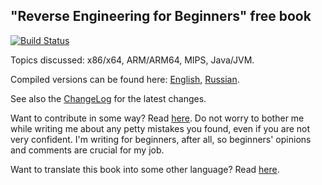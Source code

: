 "Reverse Engineering for Beginners" free book
---------------------------------------------

[![Build Status](https://travis-ci.org/dennis714/RE-for-beginners.svg?branch=master)](https://travis-ci.org/dennis714/RE-for-beginners)

Topics discussed: x86/x64, ARM/ARM64, MIPS, Java/JVM.

Compiled versions can be found here:
[English](http://beginners.re/Reverse_Engineering_for_Beginners-en.pdf),
[Russian](http://beginners.re/Reverse_Engineering_for_Beginners-ru.pdf).

See also the [ChangeLog](https://github.com/dennis714/RE-for-beginners/blob/master/ChangeLog) for the latest changes.

Want to contribute in some way? Read [here](https://github.com/dennis714/RE-for-beginners/blob/master/CONTRIBUTING.md).
Do not worry to bother me while writing me about any petty mistakes you found, even if you are not very confident.
I'm writing for beginners, after all, so beginners' opinions and comments are crucial for my job.

Want to translate this book into some other language? Read [here](https://github.com/dennis714/RE-for-beginners/blob/master/Translation.md).
